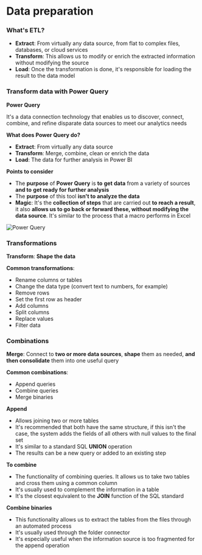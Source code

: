 # Data preparation

### What's ETL?

* **Extract**: From virtually any data source, from flat to complex files, databases, or cloud services&#x20;
* **Transform**: This allows us to modify or enrich the extracted information without modifying the source&#x20;
* **Load**: Once the transformation is done, it's responsible for loading the result to the data model

### Transform data with Power Query

**Power Query**

It's a data connection technology that enables us to discover, connect, combine, and refine disparate data sources to meet our analytics needs

**What does Power Query do?**

* **Extract**: From virtually any data source
* **Transform**: Merge, combine, clean or enrich the data
* **Load**: The data for further analysis in Power BI

**Points to consider**

* The **purpose** of **Power Query** is **to** **get** **data** from a variety of sources **and to** **get ready for further analysis**
* The **purpose** of this tool **isn't to analyze the data**&#x20;
* **Magic**: It's the **collection of steps** that are carried out **to reach a result**, it also **allows us to go back or forward these, without modifying the data source**. It's similar to the process that a macro performs in Excel

![Power Query](https://i.imgur.com/zIjUUnw.jpg)

### Transformations

**Transform**: **Shape the data**&#x20;

**Common transformations**:

* Rename columns or tables
* Change the data type (convert text to numbers, for example)
* Remove rows
* Set the first row as header
* Add columns
* Split columns
* Replace values
* Filter data

### Combinations

**Merge**: Connect to **two or more data sources**, **shape** them as needed, **and then consolidate** them into one useful query

**Common combinations**:

* Append queries
* Combine queries
* Merge binaries

**Append**

* Allows joining two or more tables
* It's recommended that both have the same structure, if this isn't the case, the system adds the fields of all others with null values to the final set
* It's similar to a standard SQL **UNION** operation
* The results can be a new query or added to an existing step

**To combine**

* The functionality of combining queries. It allows us to take two tables and cross them using a common column
* It's usually used to complement the information in a table
* It's the closest equivalent to the **JOIN** function of the SQL standard

**Combine binaries**

* This functionality allows us to extract the tables from the files through an automated process
* It's usually used through the folder connector
* It's especially useful when the information source is too fragmented for the append operation

